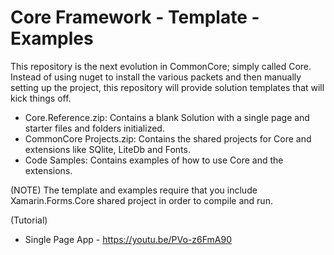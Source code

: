 # Core Framework - Template - Examples
This repository is the next evolution in CommonCore; simply called Core.  Instead of using nuget to install the various packets and then manually setting up the project, this repository will provide solution templates that will kick things off.

 - Core.Reference.zip: Contains a blank Solution with a single page and starter files and folders initialized.  
 - CommonCore Projects.zip: Contains the shared projects for Core and extensions like SQlite, LiteDb and Fonts. 
 - Code Samples: Contains examples of how to use Core and the extensions. 
 
 (NOTE)  The template and examples require that you include Xamarin.Forms.Core shared project in order to compile and run. 

 (Tutorial)
 - Single Page App  - https://youtu.be/PVo-z6FmA90
